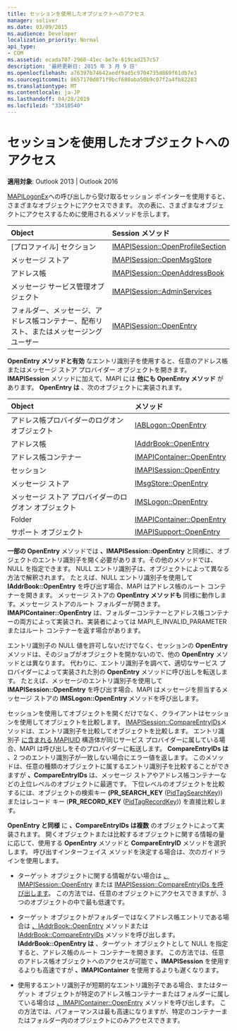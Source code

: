 ```yaml
---
title: セッションを使用したオブジェクトへのアクセス
manager: soliver
ms.date: 03/09/2015
ms.audience: Developer
localization_priority: Normal
api_type:
- COM
ms.assetid: ecada707-2960-41ec-be7e-619cad257c57
description: '最終更新日: 2015 年 3 月 9 日'
ms.openlocfilehash: a76397b74642aedf9ad5c9704735d869f61db7e3
ms.sourcegitcommit: 8657170d071f9bcf680aba50b9c07f2a4fb82283
ms.translationtype: MT
ms.contentlocale: ja-JP
ms.lasthandoff: 04/28/2019
ms.locfileid: "33410540"
---
```

# <a name="accessing-objects-by-using-the-session"></a>セッションを使用したオブジェクトへのアクセス

  
  
**適用対象**: Outlook 2013 | Outlook 2016 
  
[MAPILogonEx](mapilogonex.md)への呼び出しから受け取るセッション ポインターを使用すると、さまざまなオブジェクトにアクセスできます。 次の表に、さまざまなオブジェクトにアクセスするために使用されるメソッドを示します。 
  
|**Object**|**Session メソッド**|
|:-----|:-----|
|[プロファイル] セクション  <br/> |[IMAPISession::OpenProfileSection](imapisession-openprofilesection.md) <br/> |
|メッセージ ストア  <br/> |[IMAPISession::OpenMsgStore](imapisession-openmsgstore.md) <br/> |
|アドレス帳  <br/> |[IMAPISession::OpenAddressBook](imapisession-openaddressbook.md) <br/> |
|メッセージ サービス管理オブジェクト  <br/> |[IMAPISession::AdminServices](imapisession-adminservices.md) <br/> |
|フォルダー、メッセージ、アドレス帳コンテナー、配布リスト、またはメッセージング ユーザー  <br/> |[IMAPISession::OpenEntry](imapisession-openentry.md) <br/> |
   
**OpenEntry メソッドと有効** なエントリ識別子を使用すると、任意のアドレス帳またはメッセージ ストア プロバイダー オブジェクトを開きます。 **IMAPISession** メソッドに加えて、MAPI には **他にも OpenEntry メソッド** があります。 **OpenEntry は** 、次のオブジェクトに実装されます。 
  
|**Object**|**メソッド**|
|:-----|:-----|
|アドレス帳プロバイダーのログオン オブジェクト  <br/> |[IABLogon::OpenEntry](iablogon-openentry.md) <br/> |
|アドレス帳  <br/> |[IAddrBook::OpenEntry](iaddrbook-openentry.md) <br/> |
|アドレス帳コンテナー  <br/> |[IMAPIContainer::OpenEntry](imapicontainer-openentry.md) <br/> |
|セッション  <br/> |[IMAPISession::OpenEntry](imapisession-openentry.md) <br/> |
|メッセージ ストア  <br/> |[IMsgStore::OpenEntry](imsgstore-openentry.md) <br/> |
|メッセージ ストア プロバイダーのログオン オブジェクト  <br/> |[IMSLogon::OpenEntry](imslogon-openentry.md) <br/> |
|Folder  <br/> |[IMAPIContainer::OpenEntry](imapicontainer-openentry.md) <br/> |
|サポート オブジェクト  <br/> |[IMAPISupport::OpenEntry](imapisupport-openentry.md) <br/> |
   
**一部の OpenEntry** メソッドでは **、IMAPISession::OpenEntry** と同様に、オブジェクトのエントリ識別子を開く必要があります。その他のメソッドでは、NULL を指定できます。 NULL エントリ識別子は、オブジェクトによって異なる方法で解釈されます。 たとえば、NULL エントリ識別子を使用して **IAddrBook::OpenEntry** を呼び出す場合、MAPI はアドレス帳のルート コンテナーを開きます。 メッセージ ストアの **OpenEntry メソッドも** 同様に動作します。メッセージ ストアのルート フォルダーが開きます。 **IMAPIContainer::OpenEntry** は、フォルダーコンテナーとアドレス帳コンテナーの両方によって実装され、実装者によっては MAPI_E_INVALID_PARAMETER またはルート コンテナーを返す場合があります。 
  
エントリ識別子の NULL 値を許可しないだけでなく、セッションの **OpenEntry** メソッドは、そのジョブがオブジェクトを開かないので、他の **OpenEntry** メソッドとは異なります。 代わりに、エントリ識別子を調べて、適切なサービス プロバイダーによって実装された別の **OpenEntry** メソッドに呼び出しを転送します。 たとえば、メッセージのエントリ識別子を使用して **IMAPISession::OpenEntry** を呼び出す場合、MAPI はメッセージを担当するメッセージ ストアの **IMSLogon::OpenEntry** メソッドを呼び出します。 
  
セッションを使用してオブジェクトを開くだけでなく、クライアントはセッションを使用してオブジェクトを比較します。 [IMAPISession::CompareEntryIDs](imapisession-compareentryids.md)メソッドは、エントリ識別子を比較してオブジェクトを比較します。 エントリ識別子 [に含まれる MAPIUID](mapiuid.md) 構造体が同じサービス プロバイダーに属している場合、MAPI は呼び出しをそのプロバイダーに転送します。 **CompareEntryIDs は** 、2 つのエントリ識別子が一致しない場合にエラー値を返します。 このメソッドは、任意の種類のオブジェクトに属するエントリ識別子を比較することができますが **、CompareEntryIDs** は、メッセージ ストアやアドレス帳コンテナーなどの上位レベルのオブジェクトに最適です。 下位レベルのオブジェクトを比較するには、オブジェクトの検索キー **(PR_SEARCH_KEY** ([PidTagSearchKey](pidtagsearchkey-canonical-property.md))) またはレコード キー (**PR_RECORD_KEY** ([PidTagRecordKey](pidtagrecordkey-canonical-property.md))) を直接比較します。 
  
**OpenEntry と同様** に **、CompareEntryIDs は複数** のオブジェクトによって実装されます。 開くオブジェクトまたは比較するオブジェクトに関する情報の量に応じて、使用する **OpenEntry** メソッドと **CompareEntryID** メソッドを選択します。 呼び出すインターフェイス メソッドを決定する場合は、次のガイドラインを使用します。 
  
- ターゲット オブジェクトに関する情報がない場合は [、IMAPISession::OpenEntry](imapisession-openentry.md) または [IMAPISession::CompareEntryIDs を呼び出します](imapisession-compareentryids.md)。 この方法では、任意のオブジェクトにアクセスできますが、3 つのオブジェクトの中で最も低速です。
    
- ターゲット オブジェクトがフォルダーではなくアドレス帳エントリである場合は [、IAddrBook::OpenEntry](iaddrbook-openentry.md) メソッドまたは [IAddrBook::CompareEntryIDs](iaddrbook-compareentryids.md) メソッドを呼び出します。 **IAddrBook::OpenEntry は** 、ターゲット オブジェクトとして NULL を指定すると、アドレス帳のルート コンテナーを開きます。 この方法では、任意のアドレス帳オブジェクトへのアクセスが可能で **、IMAPISession** を使用するよりも高速ですが **、IMAPIContainer** を使用するよりも遅くなります。
    
- 使用するエントリ識別子が短期的なエントリ識別子である場合、またはターゲット オブジェクトが特定のアドレス帳コンテナーまたはフォルダーに属している場合は [、IMAPIContainer::OpenEntry](imapicontainer-openentry.md) メソッドを呼び出します。 この方法では、パフォーマンスは最も高速になりますが、特定のコンテナーまたはフォルダー内のオブジェクトにのみアクセスできます。 
    

